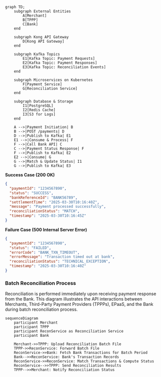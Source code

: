 
```mermaid
graph TD;
    subgraph External Entities
        A[Merchant]
        B[TPPP]
        C[Bank]
    end

    subgraph Kong API Gateway
        D[Kong API Gateway]
    end

    subgraph Kafka Topics
        E1[Kafka Topic: Payment Requests]
        E2[Kafka Topic: Payment Responses]
        E3[Kafka Topic: Reconciliation Events]
    end

    subgraph Microservices on Kubernetes
        F[Payment Service]
        G[Reconciliation Service]
    end

    subgraph Database & Storage
        I1[PostgreSQL]
        I2[Redis Cache]
        I3[S3 for Logs]
    end

    A -->|Payment Initiation| B
    B -->|POST /payments| D
    D -->|Publish to Kafka| E1
    E1 -->|Consume & Process| F
    F -->|Call Bank API| C
    C -->|Payment Status Response| F
    F -->|Publish to Kafka| E2
    E2 -->|Consume| G
    G -->|Match & Update Status| I1
    G -->|Publish to Kafka| E3

```

**Success Case (200 OK)**
```json
{
  "paymentId": "1234567890",
  "status": "SUCCESS",
  "bankReferenceId": "BANK56789",
  "settlementTime": "2025-03-30T10:16:40Z",
  "message": "Payment processed successfully",
  "reconciliationStatus": "MATCH",
  "timestamp": "2025-03-30T10:16:45Z"
}
```

**Failure Case (500 Internal Server Error)**
```json
{
  "paymentId": "1234567890",
  "status": "FAILED",
  "errorCode": "BANK_TXN_TIMEOUT",
  "errorMessage": "Transaction timed out at bank",
  "reconciliationStatus": "TECHNICAL_EXCEPTION",
  "timestamp": "2025-03-30T10:16:40Z"
}
```

### Batch Reconciliation Process
Reconciliation is performed immediately upon receiving payment response from the Bank.
This diagram illustrates the API interactions between Merchants, Third-Party Payment Providers (TPPPs), EPaaS, and the Bank during batch reconciliation process.

```mermaid
sequenceDiagram
    participant Merchant
    participant TPPP
    participant ReconService as Reconciliation Service
    participant Bank

    Merchant->>TPPP: Upload Reconciliation Batch File
    TPPP->>ReconService: Forward Batch File
    ReconService->>Bank: Fetch Bank Transactions for Batch Period
    Bank-->>ReconService: Bank's Transaction Records
    ReconService->>ReconService: Match Transactions & Compute Status
    ReconService-->>TPPP: Send Reconciliation Results
    TPPP-->>Merchant: Notify Reconciliation Status

```
